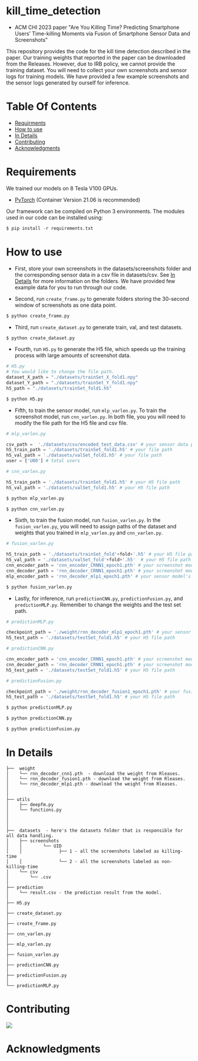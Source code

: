 # kill_time_detection

* ACM CHI 2023 paper "Are You Killing Time? Predicting Smartphone Users’ Time-killing Moments via Fusion of Smartphone Sensor Data and Screenshots"

This repository provides the code for the kill time detection described in the paper. Our training weights that reported in the paper can be downloaded from the Releases. However, due to IRB policy, we cannot provide the training dataset. You will need to collect your own screenshots and sensor logs for training models. We have provided a few example screenshots and the sensor logs generated by ourself for inference.


# Table Of Contents
-  [Requirments](#requirments)
-  [How to use](#how-to-use)
-  [In Details](#in-details)
-  [Contributing](#contributing)
-  [Acknowledgments](#acknowledgments)


# Requirements

We trained our models on 8 Tesla V100 GPUs.

- [PyTorch](https://pytorch.org/) (Container Version 21.06 is recommended) 

Our framework can be compiled on Python 3 environments. The modules used in our code can be installed using:

```python
$ pip install -r requirements.txt
```



# How to use   




- First, store your own screenshots in the datasets/screenshots folder and the corresponding sensor data in a csv file in datasets/csv. See [In Details](#in-details) for more information on the folders. We have provided few example data for you to run through our code.

- Second, run `create_frame.py` to generate folders storing the 30-second window of screenshots as one data point.


```python
$ python create_frame.py
```

- Third, run `create_dataset.py` to generate train, val, and test datasets.

```python
$ python create_dataset.py
```

- Fourth, run `H5.py` to generate the H5 file, which speeds up the training process with large amounts of screenshot data.

```python
# H5.py 
# You would like to change the file path.
dataset_X_path = "./datasets/trainSet_X_fold1.npy"
dataset_Y_path = "./datasets/trainSet_Y_fold1.npy"
h5_path = "./datasets/trainSet_fold1.h5"
```

```python
$ python H5.py
```

- Fifth, to train the sensor model, run `mlp_varlen.py`. To train the screenshot model, run `cnn_varlen.py`. In both file, you you will need to modify the file path for the H5 file and csv file.

```python
# mlp_varlen.py

csv_path =  './datasets/csv/encoded_test_data.csv' # your sensor data path 
h5_train_path = './datasets/trainSet_fold1.h5' # your file path 
h5_val_path = './datasets/valSet_fold1.h5' # your file path 
user = ['U00'] # total users
```

```python
# cnn_varlen.py

h5_train_path = './datasets/trainSet_fold1.h5' # your H5 file path 
h5_val_path = './datasets/valSet_fold1.h5' # your H5 file path 

```
```python
$ python mlp_varlen.py

$ python cnn_varlen.py

```

- Sixth, to train the fusion model, run `fusion_varlen.py`. In the `fusion_varlen.py`, you will need to assign paths of the dataset and weights that you trained in `mlp_varlen.py` and `cnn_varlen.py`.


```python
# fusion_varlen.py

h5_train_path = './datasets/trainSet_fold'+fold+'.h5' # your H5 file path 
h5_val_path = './datasets/valSet_fold'+fold+'.h5'  # your H5 file path 
cnn_encoder_path = 'cnn_encoder_CRNN1_epoch1.pth' # your screenshot model's encoder weight
cnn_decoder_path = 'rnn_decoder_CRNN1_epoch1.pth' # your screenshot model's decoder weight
mlp_encoder_path = 'rnn_decoder_mlp1_epoch1.pth' # your sensor model's encoder weight
```

```python
$ python fusion_varlen.py
```

- Lastly, for inference, run `predictionCNN.py`, `predictionFusion.py`, and `predictionMLP.py`. Remember to change the weights and the test set path.


```python
# predictionMLP.py

checkpoint_path = './weight/rnn_decoder_mlp1_epoch1.pth' # your sensor model's encoder weight
h5_test_path = './datasets/testSet_fold1.h5' # your H5 file path 
```

```python
# predictionCNN.py

cnn_encoder_path = 'cnn_encoder_CRNN1_epoch1.pth' # your screenshot model's encoder weight
cnn_decoder_path = 'rnn_decoder_CRNN1_epoch1.pth' # your screenshot model's decoder weight
h5_test_path = './datasets/testSet_fold1.h5' # your H5 file path 

```

```python
# predictionFusion.py

checkpoint_path = './weight/rnn_decoder_fusion1_epoch1.pth' # your fusion model's encoder weight
h5_test_path = './datasets/testSet_fold1.h5' # your H5 file path 
```

```python
$ python predictionMLP.py

$ python predictionCNN.py

$ python predictionFusion.py

```

# In Details
```
├──  weight
│    └── rnn_decoder_cnn1.pth  - download the weight from Rleases.
│    └── rnn_decoder_fusion1.pth - download the weight from Rleases.
│    └── rnn_decoder_mlp1.pth - download the weight from Rleases.
│    
│    
├── utils
│    ├── deepfm.py
│    └── functions.py
│    
│    
│ 
├──  datasets  - here's the datasets folder that is responsible for all data handling.
│    ├── screenshots
│    │        └── UID 
│    │              ├── 1 - all the screenshots labeled as killing-time
│    │              └── 2 - all the screenshots labeled as non-killing-time
│    └── csv  
│        └── .csv
│
├── prediction
│    └── result.csv - the prediction result from the model.
│
├── H5.py
│
├── create_dataset.py
│
├── create_frame.py
│
├── cnn_varlen.py
│   
├── mlp_varlen.py
│
├── fusion_varlen.py          
│  
├── predictionCNN.py
│ 
├── predictionFusion.py
│ 
└── predictionMLP.py				

```



# Contributing


<a href="https://github.com/johnsonkao0213/kill_time_detection/graphs/contributors">
  <img src="https://contrib.rocks/image?repo=johnsonkao0213/kill_time_detection" />
</a>


# Acknowledgments


